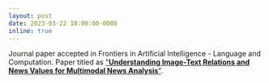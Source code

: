 ```yaml
---
layout: post
date: 2023-03-22 18:00:00-0000
inline: true
---
```


Journal paper accepted in Frontiers in Artificial Intelligence - Language and Computation. Paper titled as ["**Understanding Image-Text Relations and News Values for Multimodal News Analysis**"](https://www.frontiersin.org/articles/10.3389/frai.2023.1125533/abstract).
